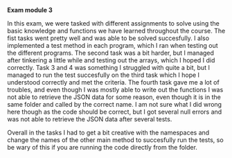 **Exam module 3**

In this exam, we were tasked with different assignments to solve using the basic knowledge and functions we have learned throughout the course. The fist tasks went pretty well and was able to be solved succesfully. I also implemented a test method in each program, which I ran when testing out the different programs. The second task was a bit harder, but I managed after tinkering a little while and testing out the arrays, which I hoped I did correctly. Task 3 and 4 was something I struggled with quite a bit, but I managed to run the test succesfully on the third task which I hope I understood correctly and met the criteria. The fourth task gave me a lot of troubles, and even though I was mostly able to write out the functions I was not able to retrieve the JSON data for some reason, even though it is in the same folder and called by the correct name. I am not sure what I did wrong here though as the code should be correct, but I got several null errors and was not able to retrieve the JSON data after several tests.

Overall in the tasks I had to get a bit creative with the namespaces and change the names of the other main method to succesfully run the tests, so be wary of this if you are running the code directly from the folder.